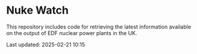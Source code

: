 # Nuke Watch

This repository includes code for retrieving the latest information available on the output of EDF nuclear power plants in the UK.

Last updated: 2025-02-21 10:15